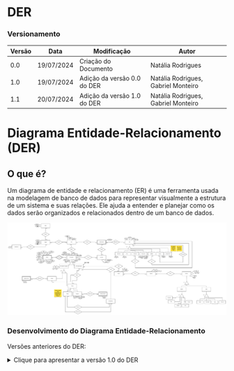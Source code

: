 # DER

### Versionamento

| Versão | Data       | Modificação                                                                              | Autor                               |
| ------ | ---------- | ---------------------------------------------------------------------------------------- | ----------------------------------- |
| 0.0    | 19/07/2024 | Criação do Documento                                                                     | Natália Rodrigues                   |
| 1.0    | 19/07/2024 | Adição da versão 0.0 do DER                                                              | Natália Rodrigues, Gabriel Monteiro |
| 1.1    | 20/07/2024 | Adição da versão 1.0 do DER                                                              | Natália Rodrigues, Gabriel Monteiro |

# Diagrama Entidade-Relacionamento (DER)

## O que é?

Um diagrama de entidade e relacionamento (ER) é uma ferramenta usada na modelagem de banco de dados para representar visualmente a estrutura de um sistema e suas relações. Ele ajuda a entender e planejar como os dados serão organizados e relacionados dentro de um banco de dados.

![DER v1.0](./assets/DER.png)

### Desenvolvimento do Diagrama Entidade-Relacionamento
Versões anteriores do DER:

<details>
<summary>Clique para apresentar a versão 1.0 do DER</summary>

### DER v1.0

![DER v2.3](./assets/DERv/DERv1.0.png)

</details>



